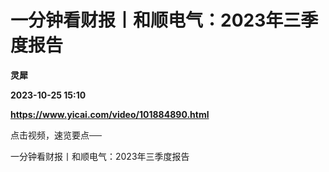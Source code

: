 # 一分钟看财报丨和顺电气：2023年三季度报告
**灵犀**

**2023-10-25 15:10**

**https://www.yicai.com/video/101884890.html**

点击视频，速览要点──

一分钟看财报丨和顺电气：2023年三季度报告